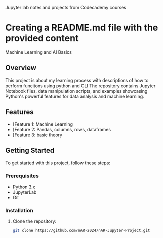 Jupyter lab notes and projects from Codecademy courses
# Creating a README.md file with the provided content

Machine Learning and AI Basics



## Overview
This project is about my learning process with descriptions of how to perform funcitons using python and  CLI 
The repository contains Jupyter Notebook files, data manipulation scripts, and examples showcasing Python's powerful features for data analysis and machine learning.

## Features
- [Feature 1: Machine Learning
- [Feature 2: Pandas, columns, rows, dataframes
- [Feature 3: basic theory

## Getting Started
To get started with this project, follow these steps:

### Prerequisites
- Python 3.x
- JupyterLab
- Git

### Installation
1. Clone the repository:
   ```bash
   git clone https://github.com/nAR-2024/nAR-Jupyter-Project.git

